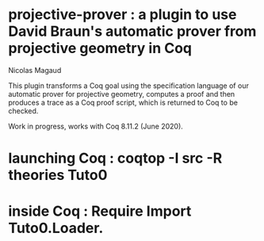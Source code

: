 # projective-prover : a plugin to use David Braun's automatic prover from projective geometry in Coq

Nicolas Magaud

This plugin transforms a Coq goal using the specification language of our automatic prover for projective geometry, computes a proof and then produces a trace as a Coq proof script, which is returned to Coq to be checked.

Work in progress, works with Coq 8.11.2 (June 2020).

# launching Coq : coqtop -I src -R theories Tuto0
# inside Coq : Require Import Tuto0.Loader.

